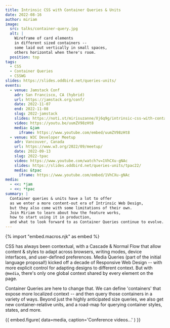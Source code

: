 ```yaml
---
title: Intrinsic CSS with Container Queries & Units
date: 2022-08-16
author: miriam
image:
  src: talks/container-query.jpg
  alt: |
    Wireframe of card elements
    in different sized containers --
    some laid out vertically in small spaces,
    others horizontal when there's room.
  position: top
tags:
  - CSS
  - Container Queries
  - CSSWG
slides: https://slides.oddbird.net/queries-units/
events:
  - venue: Jamstack Conf
    adr: San Francisco, CA (hybrid)
    url: https://jamstack.org/conf/
    date: 2022-11-07
    end: 2022-11-08
    slug: 2022-jamstack
    slides: https://noti.st/mirisuzanne/Xj6q9g/intrinsic-css-with-container-queries-units
    video: https://youtu.be/uumZV98zHt8
    media: &jam
      iframe: https://www.youtube.com/embed/uumZV98zHt8
  - venue: W3C Developer Meetup
    adr: Vancouver, Canada
    url: https://www.w3.org/2022/09/meetup/
    date: 2022-09-13
    slug: 2022-tpac
    video: https://www.youtube.com/watch?v=1VhCXu-gNAc
    slides: https://slides.oddbird.net/queries-units/tpac22/
    media: &tpac
      iframe: https://www.youtube.com/embed/1VhCXu-gNAc
media:
  - <<: *jam
  - <<: *tpac
summary: |
  Container queries & units have a lot to offer
  as we enter a more content-out era of Intrinsic Web Design,
  but they also come with some limitations of their own.
  Join Miriam to learn about how the feature works,
  how to start using it in production,
  and what to look forward to as Container Queries continue to evolve.
---
```


{% import "embed.macros.njk" as embed %}

CSS has always been contextual,
with a Cascade & Normal Flow
that allow content & styles to adapt across browsers,
writing modes, device interfaces,
and user-defined preferences.
Media Queries
(part of the initial language proposal!)
kicked off a decade of Responsive Web Design --
with more explicit control for
adapting designs to different context.
But with `@media`,
there's only one global context shared by every element on the page.

Container Queries are here to change that.
We can define 'containers' that expose more localized context --
and then query those containers in a variety of ways.
Beyond just the highly anticipated size queries,
we also get new container-relative units,
and a road-map for querying
container styles, states, and more.

{{ embed.figure(
  data=media,
  caption='Conference videos...'
) }}
